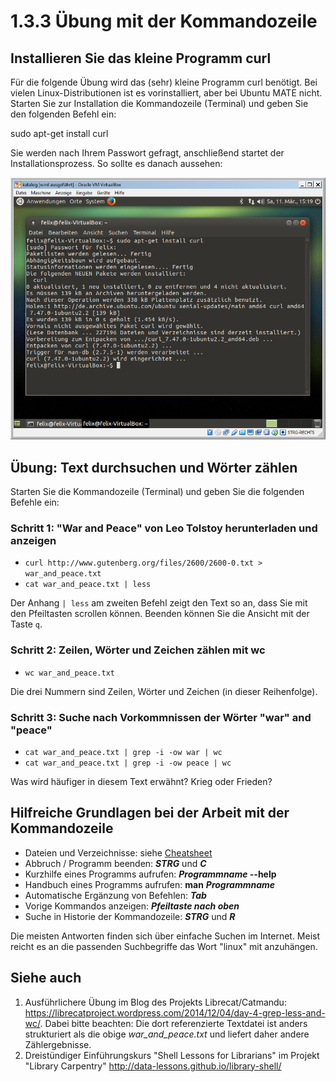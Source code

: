 # 1.3.3 Übung mit der Kommandozeile

## Installieren Sie das kleine Programm curl

Für die folgende Übung wird das (sehr) kleine Programm curl benötigt. Bei vielen Linux-Distributionen ist es vorinstalliert, aber bei Ubuntu MATE nicht. Starten Sie zur Installation die Kommandozeile (Terminal) und geben Sie den folgenden Befehl ein:

sudo apt-get install curl

Sie werden nach Ihrem Passwort gefragt, anschließend startet der Installationsprozess. So sollte es danach aussehen:

![Screenshot Installation curl](/images/screenshot-curl-installieren.png)

## Übung: Text durchsuchen und Wörter zählen

Starten Sie die Kommandozeile (Terminal) und geben Sie die folgenden Befehle ein:

### Schritt 1: "War and Peace" von Leo Tolstoy herunterladen und anzeigen
* ```curl http://www.gutenberg.org/files/2600/2600-0.txt > war_and_peace.txt```
* ```cat war_and_peace.txt | less```

Der Anhang ```| less``` am zweiten Befehl zeigt den Text so an, dass Sie mit den Pfeiltasten scrollen können. Beenden können Sie die Ansicht mit der Taste ```q```.

### Schritt 2: Zeilen, Wörter und Zeichen zählen mit wc
* ```wc war_and_peace.txt```

Die drei Nummern sind Zeilen, Wörter und Zeichen (in dieser Reihenfolge).

### Schritt 3: Suche nach Vorkommnissen der Wörter "war" and "peace"
* ```cat war_and_peace.txt | grep -i -ow war | wc```
* ```cat war_and_peace.txt | grep -i -ow peace | wc```

Was wird häufiger in diesem Text erwähnt? Krieg oder Frieden?

## Hilfreiche Grundlagen bei der Arbeit mit der Kommandozeile

* Dateien und Verzeichnisse: siehe [Cheatsheet](http://cheatsheetworld.com/programming/unix-linux-cheat-sheet/)
* Abbruch / Programm beenden: ***STRG*** und ***C***
* Kurzhilfe eines Programms aufrufen: ***Programmname* --help**
* Handbuch eines Programms aufrufen: **man** ***Programmname***
* Automatische Ergänzung von Befehlen: ***Tab***
* Vorige Kommandos anzeigen: ***Pfeiltaste nach oben***
* Suche in Historie der Kommandozeile: ***STRG*** und ***R***

Die meisten Antworten finden sich über einfache Suchen im Internet. Meist reicht es an die passenden Suchbegriffe das Wort "linux" mit anzuhängen.

## Siehe auch

1. Ausführlichere Übung im Blog des Projekts Librecat/Catmandu: https://librecatproject.wordpress.com/2014/12/04/day-4-grep-less-and-wc/. Dabei bitte beachten: Die dort referenzierte Textdatei ist anders strukturiert als die obige *war_and_peace.txt* und liefert daher andere Zählergebnisse.
2. Dreistündiger Einführungskurs "Shell Lessons for Librarians" im Projekt "Library Carpentry" http://data-lessons.github.io/library-shell/
